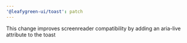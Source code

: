 ```yaml
---
'@leafygreen-ui/toast': patch
---
```


This change improves screenreader compatibility by adding an aria-live attribute to the toast
